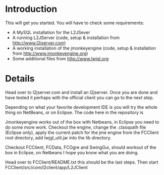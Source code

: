 # Introduction #

This will get you started. You will have to check some requirements:

  * A MySQL installation for the L2JSever
  * A running L2JServer (code, setup & installation from http://www.l2jserver.com)
  * A working installation of the jmonkeyengine (code, setup & installation from http://www.jmonkeyengine.org)
  * Some additional files from http://www.lwjgl.org


# Details #

Head over to l2jserver.com and install an l2jserver. Once you are done and have tested it perhaps with the official client you can go to the next step.

Depending on what your favorite development IDE is you will try the whole thing on NetBeans, or on Eclipse. The code here in the repository is

Jmonkeyengine works out of the box with Netbeans, in Eclipse you need to do some more work. Checkout the engine, change the .classpath file (Eclipse only), apply the current patch for the jme engine from the FCClient root directory, add lwjgl\_util.jar into the lib directory.

Checkout FCClient, FCData, FCOgre and SwingGui, should workout of the box in Eclipse, on Netbeans I hope you know what you are doing.

Head over to FCClient/README.txt this should be the last steps. Then start FCClient/src/com/l2client/app/L2JClient